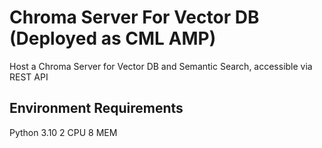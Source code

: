 # Chroma Server For Vector DB (Deployed as CML AMP)
Host a Chroma Server for Vector DB and Semantic Search, accessible via REST API


## Environment Requirements
Python 3.10
2 CPU
8 MEM
